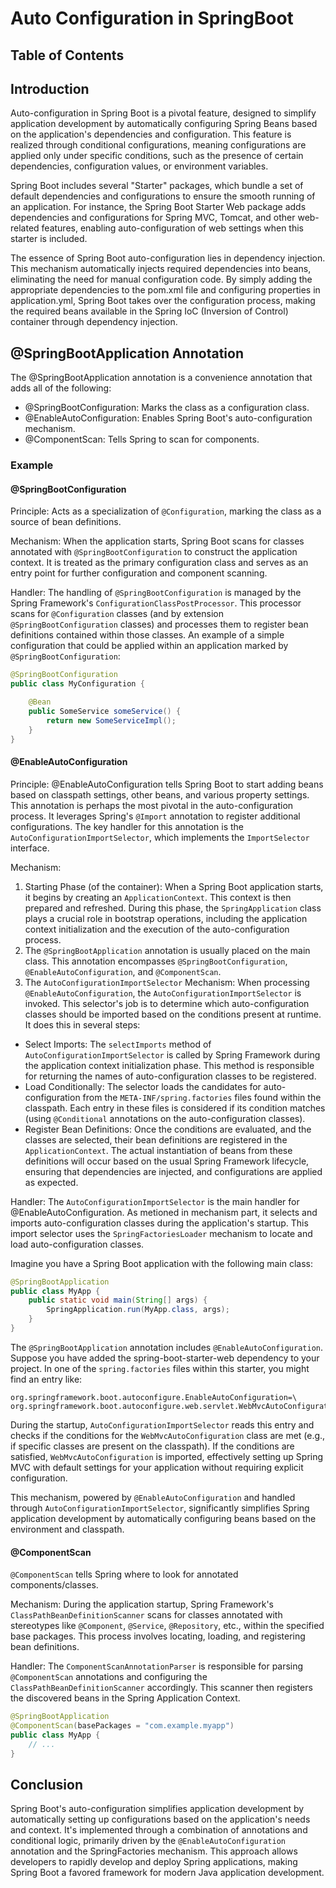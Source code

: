 # Auto Configuration in SpringBoot
## Table of Contents
## Introduction
Auto-configuration in Spring Boot is a pivotal feature, designed to simplify application development by automatically configuring Spring Beans based on the application's dependencies and configuration. This feature is realized through conditional configurations, meaning configurations are applied only under specific conditions, such as the presence of certain dependencies, configuration values, or environment variables.

Spring Boot includes several "Starter" packages, which bundle a set of default dependencies and configurations to ensure the smooth running of an application. For instance, the Spring Boot Starter Web package adds dependencies and configurations for Spring MVC, Tomcat, and other web-related features, enabling auto-configuration of web settings when this starter is included.

The essence of Spring Boot auto-configuration lies in dependency injection. This mechanism automatically injects required dependencies into beans, eliminating the need for manual configuration code. By simply adding the appropriate dependencies to the pom.xml file and configuring properties in application.yml, Spring Boot takes over the configuration process, making the required beans available in the Spring IoC (Inversion of Control) container through dependency injection.
## @SpringBootApplication Annotation
The @SpringBootApplication annotation is a convenience annotation that adds all of the following:
- @SpringBootConfiguration: Marks the class as a configuration class.
- @EnableAutoConfiguration: Enables Spring Boot's auto-configuration mechanism.
- @ComponentScan: Tells Spring to scan for components.
### Example
#### @SpringBootConfiguration
Principle: Acts as a specialization of `@Configuration`, marking the class as a source of bean definitions.

Mechanism: When the application starts, Spring Boot scans for classes annotated with `@SpringBootConfiguration` to construct the application context. It is treated as the primary configuration class and serves as an entry point for further configuration and component scanning.

Handler: The handling of `@SpringBootConfiguration` is managed by the Spring Framework's `ConfigurationClassPostProcessor`. This processor scans for `@Configuration` classes (and by extension `@SpringBootConfiguration` classes) and processes them to register bean definitions contained within those classes.
An example of a simple configuration that could be applied within an application marked by `@SpringBootConfiguration`:
```Java
@SpringBootConfiguration
public class MyConfiguration {

    @Bean
    public SomeService someService() {
        return new SomeServiceImpl();
    }
}
```
#### @EnableAutoConfiguration
Principle: @EnableAutoConfiguration tells Spring Boot to start adding beans based on classpath settings, other beans, and various property settings. This annotation is perhaps the most pivotal in the auto-configuration process. It leverages Spring's `@Import` annotation to register additional configurations. The key handler for this annotation is the `AutoConfigurationImportSelector`, which implements the `ImportSelector` interface.

Mechanism: 
1. Starting Phase (of the container): When a Spring Boot application starts, it begins by creating an `ApplicationContext`. This context is then prepared and refreshed. During this phase, the `SpringApplication` class plays a crucial role in bootstrap operations, including the application context initialization and the execution of the auto-configuration process.
2. The `@SpringBootApplication` annotation is usually placed on the main class. This annotation encompasses `@SpringBootConfiguration`, `@EnableAutoConfiguration`, and `@ComponentScan`.
3. The `AutoConfigurationImportSelector` Mechanism: When processing `@EnableAutoConfiguration`, the `AutoConfigurationImportSelector` is invoked. This selector's job is to determine which auto-configuration classes should be imported based on the conditions present at runtime. It does this in several steps:
- Select Imports: The `selectImports` method of `AutoConfigurationImportSelector` is called by Spring Framework during the application context initialization phase. This method is responsible for returning the names of auto-configuration classes to be registered.
- Load Conditionally: The selector loads the candidates for auto-configuration from the `META-INF/spring.factories` files found within the classpath. Each entry in these files is considered if its condition matches (using `@Conditional` annotations on the auto-configuration classes).
- Register Bean Definitions: Once the conditions are evaluated, and the classes are selected, their bean definitions are registered in the  `ApplicationContext`. The actual instantiation of beans from these definitions will occur based on the usual Spring Framework lifecycle, ensuring that dependencies are injected, and configurations are applied as expected.

Handler: The `AutoConfigurationImportSelector` is the main handler for @EnableAutoConfiguration. As metioned in mechanism part, it selects and imports auto-configuration classes during the application's startup. This import selector uses the `SpringFactoriesLoader` mechanism to locate and load auto-configuration classes.

Imagine you have a Spring Boot application with the following main class:
```Java
@SpringBootApplication
public class MyApp {
    public static void main(String[] args) {
        SpringApplication.run(MyApp.class, args);
    }
}
```
The `@SpringBootApplication` annotation includes `@EnableAutoConfiguration`. Suppose you have added the spring-boot-starter-web dependency to your project. In one of the `spring.factories` files within this starter, you might find an entry like:
```properties
org.springframework.boot.autoconfigure.EnableAutoConfiguration=\
org.springframework.boot.autoconfigure.web.servlet.WebMvcAutoConfiguration
```

During the startup, `AutoConfigurationImportSelector` reads this entry and checks if the conditions for the `WebMvcAutoConfiguration` class are met (e.g., if specific classes are present on the classpath). If the conditions are satisfied, `WebMvcAutoConfiguration` is imported, effectively setting up Spring MVC with default settings for your application without requiring explicit configuration.

This mechanism, powered by `@EnableAutoConfiguration` and handled through `AutoConfigurationImportSelector`, significantly simplifies Spring application development by automatically configuring beans based on the environment and classpath.

#### @ComponentScan
`@ComponentScan` tells Spring where to look for annotated components/classes.

Mechanism: During the application startup, Spring Framework's  `ClassPathBeanDefinitionScanner` scans for classes annotated with stereotypes like `@Component`, `@Service`, `@Repository`, etc., within the specified base packages. This process involves locating, loading, and registering bean definitions.

Handler: The `ComponentScanAnnotationParser` is responsible for parsing `@ComponentScan` annotations and configuring the `ClassPathBeanDefinitionScanner` accordingly. This scanner then registers the discovered beans in the Spring Application Context.

```Java
@SpringBootApplication
@ComponentScan(basePackages = "com.example.myapp")
public class MyApp {
    // ...
}
```
## Conclusion
Spring Boot's auto-configuration simplifies application development by automatically setting up configurations based on the application's needs and context. It's implemented through a combination of annotations and conditional logic, primarily driven by the `@EnableAutoConfiguration` annotation and the SpringFactories mechanism. This approach allows developers to rapidly develop and deploy Spring applications, making Spring Boot a favored framework for modern Java application development.
